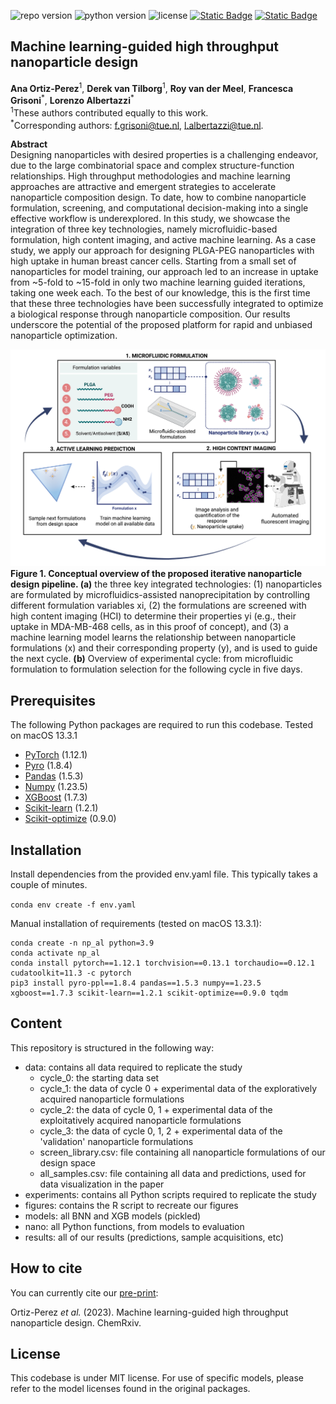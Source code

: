 ![repo version](https://img.shields.io/badge/Version-v.%201.0-green)
![python version](https://img.shields.io/badge/python-3.9_|_3.10_|_3.11-blue)
![license](https://img.shields.io/badge/license-MIT-orange)
[![Static Badge](https://img.shields.io/badge/ChemRxiv-10.26434/chemrxiv--2023-sqb5c)](https://doi.org/10.26434/chemrxiv-2023-sqb5c)
[![Static Badge](https://img.shields.io/badge/Data-Zenodo:_10.5281/8289605-54af7d)](https:///zenodo.org/records/8289605)


<h2 id="Title">Machine learning-guided high throughput nanoparticle design</h2>

**Ana Ortiz-Perez**<sup>1</sup>, **Derek van Tilborg**<sup>1</sup>, **Roy van der Meel**, **Francesca Grisoni**<sup>\*</sup>, **Lorenzo Albertazzi**<sup>\*</sup>\
<sup>1</sup>These authors contributed equally to this work.\
<sup>\*</sup>Corresponding authors: f.grisoni@tue.nl, l.albertazzi@tue.nl.

**Abstract**\
Designing nanoparticles with desired properties is a challenging endeavor, due to the large combinatorial space and complex structure-function relationships. High throughput methodologies and machine learning approaches are attractive and emergent strategies to accelerate nanoparticle composition design. To date, how to combine nanoparticle formulation, screening, and computational decision-making into a single effective workflow is underexplored. In this study, we showcase the integration of three key technologies, namely microfluidic-based formulation, high content imaging, and active machine learning. As a case study, we apply our approach for designing PLGA-PEG nanoparticles with high uptake in human breast cancer cells. Starting from a small set of nanoparticles for model training, our approach led to an increase in uptake from ~5-fold to ~15-fold in only two machine learning guided iterations, taking one week each. To the best of our knowledge, this is the first time that these three technologies have been successfully integrated to optimize a biological response through nanoparticle composition. Our results underscore the potential of the proposed platform for rapid and unbiased nanoparticle optimization.


![Figure 1](figures/fig_summary.png?raw=true "Figure1")
**Figure 1. Conceptual overview of the proposed iterative nanoparticle design pipeline. (a)** the three key integrated technologies: (1) nanoparticles are formulated by microfluidics-assisted nanoprecipitation by controlling different formulation variables xi, (2) the formulations are screened with high content imaging (HCI) to determine their properties yi (e.g., their uptake in MDA-MB-468 cells, as in this proof of concept), and (3) a machine learning model learns the relationship between nanoparticle formulations (x) and their corresponding property (y), and is used to guide the next cycle. **(b)** Overview of experimental cycle: from microfluidic formulation to formulation selection for the following cycle in five days.



<!-- Prerequisites-->
<h2 id="Prerequisites">Prerequisites</h2>

The following Python packages are required to run this codebase. Tested on macOS 13.3.1
- [PyTorch](https://pytorch.org/) (1.12.1)
- [Pyro](http://pyro.ai/) (1.8.4)
- [Pandas](https://pandas.pydata.org/) (1.5.3)
- [Numpy](https://numpy.org/) (1.23.5)
- [XGBoost](https://xgboost.readthedocs.io/) (1.7.3)
- [Scikit-learn](https://scikit-learn.org/) (1.2.1)
- [Scikit-optimize](https://scikit-optimize.github.io/) (0.9.0)


<h2 id="Installation">Installation</h2>
Install dependencies from the provided env.yaml file. This typically takes a couple of minutes.

```conda env create -f env.yaml```

Manual installation of requirements (tested on macOS 13.3.1):

```angular2html
conda create -n np_al python=3.9
conda activate np_al
conda install pytorch==1.12.1 torchvision==0.13.1 torchaudio==0.12.1 cudatoolkit=11.3 -c pytorch
pip3 install pyro-ppl==1.8.4 pandas==1.5.3 numpy==1.23.5 xgboost==1.7.3 scikit-learn==1.2.1 scikit-optimize==0.9.0 tqdm
```

<!-- Content-->
<h2 id="content">Content</h2>

This repository is structured in the following way:

- data: contains all data required to replicate the study
  - cycle_0: the starting data set
  - cycle_1: the data of cycle 0 + experimental data of the exploratively acquired nanoparticle formulations
  - cycle_2: the data of cycle 0, 1 + experimental data of the exploitatively acquired nanoparticle formulations
  - cycle_3: the data of cycle 0, 1, 2 + experimental data of the 'validation' nanoparticle formulations
  - screen_library.csv: file containing all nanoparticle formulations of our design space
  - all_samples.csv: file containing all data and predictions, used for data visualization in the paper
- experiments: contains all Python scripts required to replicate the study
- figures: contains the R script to recreate our figures
- models: all BNN and XGB models (pickled)
- nano: all Python functions, from models to evaluation
- results: all of our results (predictions, sample acquisitions, etc)

<!-- How to cite-->
<h2 id="How-to-cite">How to cite</h2>

You can currently cite our [pre-print](https://doi.org/10.26434/chemrxiv-2023-sqb5c):

Ortiz-Perez *et al.* (2023). Machine learning-guided high throughput nanoparticle design. ChemRxiv.   


<!-- License-->
<h2 id="License">License</h2>

This codebase is under MIT license. For use of specific models, please refer to the model licenses found in the original 
packages.